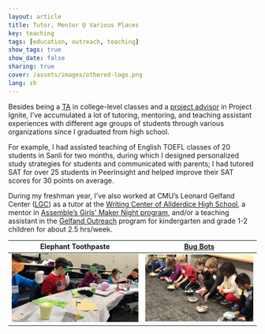 ```yaml
---
layout: article
title: Tutor, Mentor @ Various Places
key: teaching
tags: [education, outreach, teaching]
show_tags: true
show_date: false
sharing: true
cover: /assets/images/othered-logo.png
lang: zh
---
```


Besides being a [TA] in college-level classes and a [project advisor][PI] in Project Ignite, I’ve accumulated a lot of tutoring, mentoring, and teaching assistant experiences with different age groups of students through various organizations since I graduated from high school. 

<!--more-->

For example, I had assisted teaching of English TOEFL classes of 20 students in Sanli for two months, during which I designed personalized study strategies for students and communicated with parents; I had tutored SAT for over 25 students in PeerInsight and helped improve their SAT scores for 30 points on average. 

During my freshman year, I’ve also worked at CMU’s Leonard Gelfand Center ([LGC]) as a tutor at the [Writing Center of Allderdice High School][allderdice], a mentor in [Assemble’s Girls' Maker Night program][assemble], and/or a teaching assistant in the [Gelfand Outreach] program for kindergarten and grade 1-2 children for about 2.5 hrs/week. 

| Elephant Toothpaste | [Bug Bots][bug] |
| ---- | ---- |
| ![](/assets/images/lgc-elephant.jpg) | ![](/assets/images/lgc-bug.jpg) |


[TA]: /activity/7-ta.html
[PI]: /activity/2-cmoa.html
[LGC]: https://www.cmu.edu/gelfand/
[assemble]: http://assemblepgh.org/girls-maker-night/
[allderdice]: https://www.cmu.edu/gelfand/education/cmu-students/lgctutoring.html
[bug]: https://www.cmu.edu/gelfand/photo-gallery/index.html
[Gelfand Outreach]: https://www.cmu.edu/gelfand/gelfand-outreach/index.html